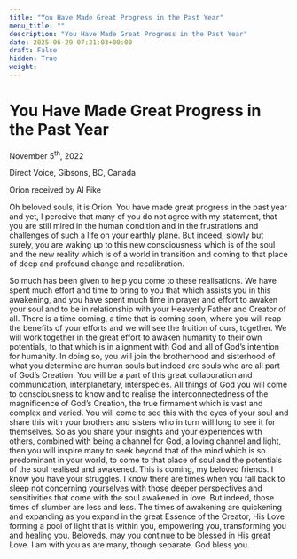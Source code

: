 ```yaml
---
title: "You Have Made Great Progress in the Past Year"
menu_title: ""
description: "You Have Made Great Progress in the Past Year"
date: 2025-06-29 07:21:03+00:00
draft: False
hidden: True
weight:
---
```

# You Have Made Great Progress in the Past Year

November 5<sup>th</sup>, 2022

Direct Voice, Gibsons, BC, Canada

Orion received by Al Fike

Oh beloved souls, it is Orion. You have made great progress in the past year and yet, I perceive that many of you do not agree with my statement, that you are still mired in the human condition and in the frustrations and challenges of such a life on your earthly plane. But indeed, slowly but surely, you are waking up to this new consciousness which is of the soul and the new reality which is of a world in transition and coming to that place of deep and profound change and recalibration.

So much has been given to help you come to these realisations. We have spent much effort and time to bring to you that which assists you in this awakening, and you have spent much time in prayer and effort to awaken your soul and to be in relationship with your Heavenly Father and Creator of all. There is a time coming, a time that is coming soon, where you will reap the benefits of your efforts and we will see the fruition of ours, together. We will work together in the great effort to awaken humanity to their own potentials, to that which is in alignment with God and all of God’s intention for humanity. In doing so, you will join the brotherhood and sisterhood of what you determine are human souls but indeed are souls who are all part of God’s Creation. You will be a part of this great collaboration and communication, interplanetary, interspecies. All things of God you will come to consciousness to know and to realise the interconnectedness of the magnificence of God’s Creation, the true firmament which is vast and complex and varied. You will come to see this with the eyes of your soul and share this with your brothers and sisters who in turn will long to see it for themselves. So as you share your insights and your experiences with others, combined with being a channel for God, a loving channel and light, then you will inspire many to seek beyond that of the mind which is so predominant in your world, to come to that place of soul and the potentials of the soul realised and awakened. This is coming, my beloved friends. I know you have your struggles. I know there are times when you fall back to sleep not concerning yourselves with those deeper perspectives and sensitivities that come with the soul awakened in love. But indeed, those times of slumber are less and less. The times of awakening are quickening and expanding as you expand in the great Essence of the Creator, His Love forming a pool of light that is within you, empowering you, transforming you and healing you. Beloveds, may you continue to be blessed in His great Love. I am with you as are many, though separate. God bless you.

